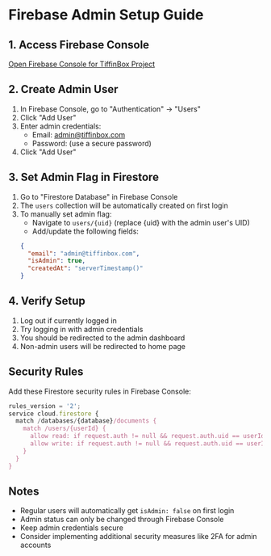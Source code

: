 # Firebase Admin Setup Guide

## 1. Access Firebase Console
[Open Firebase Console for TiffinBox Project](https://console.firebase.google.com/project/tiffinbox-564cc)

## 2. Create Admin User
1. In Firebase Console, go to "Authentication" → "Users"
2. Click "Add User"
3. Enter admin credentials:
   - Email: admin@tiffinbox.com
   - Password: (use a secure password)
4. Click "Add User"

## 3. Set Admin Flag in Firestore
1. Go to "Firestore Database" in Firebase Console
2. The `users` collection will be automatically created on first login
3. To manually set admin flag:
   - Navigate to `users/{uid}` (replace {uid} with the admin user's UID)
   - Add/update the following fields:
   ```json
   {
     "email": "admin@tiffinbox.com",
     "isAdmin": true,
     "createdAt": "serverTimestamp()"
   }
   ```

## 4. Verify Setup
1. Log out if currently logged in
2. Try logging in with admin credentials
3. You should be redirected to the admin dashboard
4. Non-admin users will be redirected to home page

## Security Rules
Add these Firestore security rules in Firebase Console:

```javascript
rules_version = '2';
service cloud.firestore {
  match /databases/{database}/documents {
    match /users/{userId} {
      allow read: if request.auth != null && request.auth.uid == userId;
      allow write: if request.auth != null && request.auth.uid == userId;
    }
  }
}
```

## Notes
- Regular users will automatically get `isAdmin: false` on first login
- Admin status can only be changed through Firebase Console
- Keep admin credentials secure
- Consider implementing additional security measures like 2FA for admin accounts 